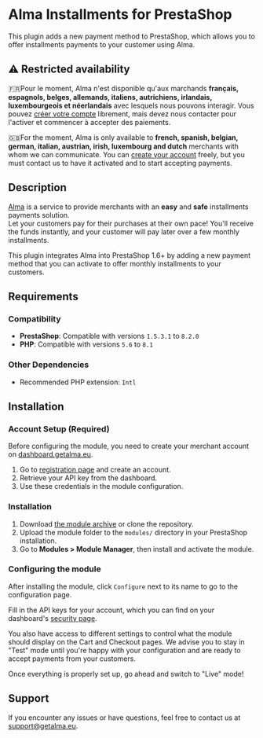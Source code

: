 Alma Installments for PrestaShop
===================================

This plugin adds a new payment method to PrestaShop, which allows you to offer installments payments to your customer using Alma.

## ⚠️ Restricted availability

🇫🇷Pour le moment, Alma n'est disponible qu'aux marchands **français, espagnols, belges, allemands, italiens, autrichiens, irlandais, luxembourgeois et néerlandais** avec lesquels nous pouvons interagir. Vous pouvez [créer votre compte](https://dashboard.getalma.eu) librement, mais devez nous contacter pour l'activer et commencer à accepter des paiements.

🇬🇧For the moment, Alma is only available to **french, spanish, belgian, german, italian, austrian, irish, luxembourg and dutch** merchants with whom we can communicate. You can [create your account](https://dashboard.getalma.eu) freely, but you must contact us to have it activated and to start accepting payments.


## Description

[Alma](https://getalma.eu) is a service to provide merchants with an **easy** and **safe** installments payments solution.  
Let your customers pay for their purchases at their own pace! You'll receive the funds instantly, and your customer will pay later over a few monthly installments.

This plugin integrates Alma into PrestaShop 1.6+ by adding a new payment method that you can activate to offer monthly installments to your customers.

## Requirements

### Compatibility
- **PrestaShop**: Compatible with versions `1.5.3.1` to `8.2.0`
- **PHP**: Compatible with versions `5.6` to `8.1`

### Other Dependencies
- Recommended PHP extension: `Intl`

## Installation

### Account Setup (Required)

Before configuring the module, you need to create your merchant account on [dashboard.getalma.eu](https://dashboard.getalma.eu).

1. Go to [registration page](https://dashboard.getalma.eu/register) and create an account.
2. Retrieve your API key from the dashboard.
3. Use these credentials in the module configuration.

### Installation

1. Download [the module archive](https://github.com/alma/alma-installments-prestashop/releases) or clone the repository.
2. Upload the module folder to the `modules/` directory in your PrestaShop installation.
3. Go to **Modules > Module Manager**, then install and activate the module.

### Configuring the module

After installing the module, click `Configure` next to its name to go to the configuration page.  

Fill in the API keys for your account, which you can find on your dashboard\'s [security page](https://dashboard.getalma.eu/security).

You also have access to different settings to control what the module should display on the Cart and Checkout pages.
We advise you to stay in \"Test\" mode until you\'re happy with your configuration and are ready to accept payments from your customers.

Once everything is properly set up, go ahead and switch to \"Live\" mode!

## Support
If you encounter any issues or have questions, feel free to contact us at [support@getalma.eu](mailto:support@getalma.eu.).
